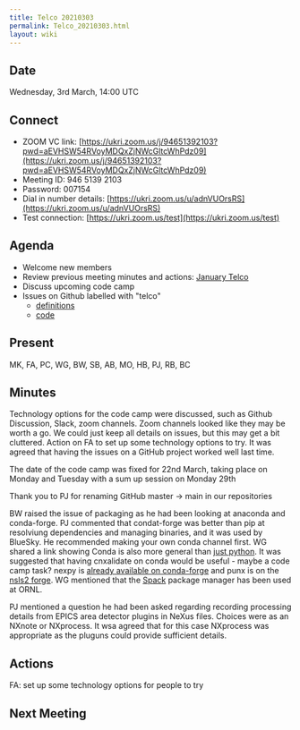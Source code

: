 ```yaml
---
title: Telco 20210303
permalink: Telco_20210303.html
layout: wiki
---
```


Date
----

Wednesday, 3rd March, 14:00 UTC

<!-- end of autogeneration -->

Connect
-------
* ZOOM VC link: [https://ukri.zoom.us/j/94651392103?pwd=aEVHSW54RVoyMDQxZjNWcGltcWhPdz09](https://ukri.zoom.us/j/94651392103?pwd=aEVHSW54RVoyMDQxZjNWcGltcWhPdz09)
* Meeting ID:   946 5139 2103
* Password:     007154
* Dial in number details: [https://ukri.zoom.us/u/adnVUOrsRS](https://ukri.zoom.us/u/adnVUOrsRS)
* Test connection:        [https://ukri.zoom.us/test](https://ukri.zoom.us/test)

Agenda
------
   * Welcome new members
   * Review previous meeting minutes and actions: [January Telco](Telco_20210120.md)
   * Discuss upcoming code camp
   * Issues on Github labelled with "telco"
     * [definitions](https://github.com/nexusformat/definitions/issues?q=is%3Aopen+is%3Aissue+label%3Atelco)
     * [code](https://github.com/nexusformat/code/issues?q=is%3Aopen+is%3Aissue+label%3Atelco)

Present
--------

MK, FA, PC, WG, BW, SB, AB, MO, HB, PJ, RB, BC

Minutes
--------

Technology options for the code camp were discussed, such as Github Discussion, Slack, zoom channels. Zoom channels looked like they may be worth a go. We could just keep all details on issues, but this may get a bit cluttered. Action on FA to set up some technology options to try. It was agreed that having the issues on a GitHub project worked well last time.  

The date of the code camp was fixed for 22nd March, taking place on Monday and Tuesday with a sum up session on Monday 29th

Thank you to PJ for renaming GitHub master -> main in our repositories

BW raised the issue of packaging as he had been looking at anaconda and conda-forge. PJ commented that condat-forge was better than pip at resolviung dependencies and managing binaries, and it was used by BlueSky. He recommended making your own conda channel first. WG shared a link showing Conda is also more general than [just python](https://docs.conda.io/projects/conda-build/en/latest/resources/compiler-tools.html). It was suggested that having cnxalidate on conda would be useful - maybe a code camp task? nexpy is [already available on conda-forge](https://anaconda.org/conda-forge/nexpy) and punx is on the [nsls2 forge](https://anaconda.org/nsls2forge/punx). WG mentioned that the [Spack](https://spack.io/) package manager has been used at ORNL.

PJ mentioned a question he had been asked regarding recording processing details from EPICS area detector plugins in NeXus files. Choices were as an NXnote or NXprocess. It wsa agreed that for this case NXprocess was appropriate as the pluguns could provide sufficient details.  

Actions
-------

FA: set up some technology options for people to try

Next Meeting
------------

